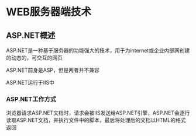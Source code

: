 # WEB服务器端技术

## ASP.NET概述

ASP.NET是一种基于服务器的功能强大的技术，用于为internet或企业内部网创建的动态的，可交互的网页

ASP.NET前身是ASP，但是两者并不兼容

ASP.NET运行于IIS中

### ASP.NET工作方式

浏览器请求ASP.NET文档时，请求会被IIS发送给ASP.NET引擎，ASP.NET会逐行读取ASP.NET文档，并执行文件中的脚本，最后将处理后的文档以HTML的格式返回